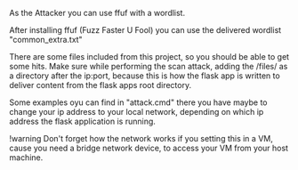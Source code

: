 As the Attacker you can use ffuf with a wordlist.

After installing ffuf (Fuzz Faster U Fool) you can use the delivered wordlist "common_extra.txt"

There are some files included from this project, so you should be able to get some hits. Make sure while performing the scan attack,
adding the /files/ as a directory after the ip:port, because this is how the flask app is written to deliver content from the 
flask apps root directory.

Some examples oyu can find in "attack.cmd" there you have maybe to change your ip address to your local network, depending on 
which ip address the flask application is running. 

!warning 
Don't forget how the network works if you setting this in a VM, cause you need a bridge network device, to access your VM from
your host machine.
